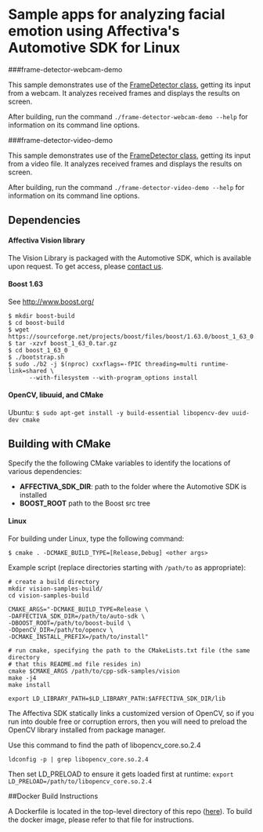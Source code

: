 # Sample apps for analyzing facial emotion using Affectiva's Automotive SDK for Linux

###frame-detector-webcam-demo

This sample demonstrates use of the [FrameDetector class](https://auto.affectiva.com/docs/vision-create-detector), getting its input from a webcam. It analyzes received frames and displays the results on screen.

After building, run the command `./frame-detector-webcam-demo --help` for information on its command line options.

###frame-detector-video-demo

This sample demonstrates use of the [FrameDetector class](https://auto.affectiva.com/docs/vision-create-detector), getting its input from a video file. It analyzes received frames and displays the results on screen.

After building, run the command `./frame-detector-video-demo --help` for information on its command line options.

## Dependencies

#### Affectiva Vision library

The Vision Library is packaged with the Automotive SDK, which is available upon request. To get access, please [contact us](https://auto.affectiva.com/).

#### Boost 1.63

See http://www.boost.org/

```
$ mkdir boost-build
$ cd boost-build
$ wget https://sourceforge.net/projects/boost/files/boost/1.63.0/boost_1_63_0.tar.gz
$ tar -xzvf boost_1_63_0.tar.gz
$ cd boost_1_63_0
$ ./bootstrap.sh
$ sudo ./b2 -j $(nproc) cxxflags=-fPIC threading=multi runtime-link=shared \
      --with-filesystem --with-program_options install
```

#### OpenCV, libuuid, and CMake

Ubuntu:
`$ sudo apt-get install -y build-essential libopencv-dev uuid-dev cmake`

## Building with CMake

Specify the the following CMake variables to identify the locations of various dependencies:

- **AFFECTIVA_SDK_DIR**: path to the folder where the Automotive SDK is installed
- **BOOST_ROOT** path to the Boost src tree


#### Linux

For building under Linux, type the following command:

`$ cmake . -DCMAKE_BUILD_TYPE=[Release,Debug] <other args>`

Example script (replace directories starting with `/path/to` as appropriate):
```
# create a build directory
mkdir vision-samples-build/
cd vision-samples-build

CMAKE_ARGS="-DCMAKE_BUILD_TYPE=Release \
-DAFFECTIVA_SDK_DIR=/path/to/auto-sdk \
-DBOOST_ROOT=/path/to/boost-build \
-DOpenCV_DIR=/path/to/opencv \
-DCMAKE_INSTALL_PREFIX=/path/to/install"

# run cmake, specifying the path to the CMakeLists.txt file (the same directory
# that this README.md file resides in)
cmake $CMAKE_ARGS /path/to/cpp-sdk-samples/vision
make -j4
make install

export LD_LIBRARY_PATH=$LD_LIBRARY_PATH:$AFFECTIVA_SDK_DIR/lib
```

The Affectiva SDK statically links a customized version of OpenCV, so if you run into double free or corruption errors, then you will need to preload the OpenCV library installed from package manager.

Use this command to find the path of libopencv_core.so.2.4

`ldconfig -p | grep libopencv_core.so.2.4`

Then set LD_PRELOAD to ensure it gets loaded first at runtime:
`export LD_PRELOAD=/path/to/libopencv_core.so.2.4`

##Docker Build Instructions

A Dockerfile is located in the top-level directory of this repo ([here](../Dockerfile)). To build the docker image, please refer to that file for instructions.

